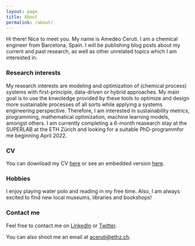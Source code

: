 ```yaml
---
layout: page
title: About
permalink: /about/
---
```


Hi there! Nice to meet you. My name is Amedeo Ceruti. I am a chemical engineer from Barcelona, Spain. I will be publishing blog posts about my current and past research, as well as other unrelated topics which I am interested in.

### Research interests

My research interests are modeling and optimization of (chemical process) systems with first-principle, data-driven or hybrid approaches. My main goal is to use the knwoledge provided by these tools to optimize and design more sustainable processes of all sorts while applying a systems engineering perspective. Therefore, I am interested in sustainability metrics, programming, mathematical optimization, machine learning models, amongst others. I am currently completing a 6-month reasearch stay at the SUPERLAB at the ETH Zürich and looking for a suitable PhD-programmfor me beginning April 2022.

### CV

You can download my CV [here](https://ddceruti.github.io/images/20210928_CV.pdf) or see an embedded version [here](https://ddceruti.github.io/cv/).

### Hobbies

I enjoy playing water polo and reading in my free time. Also, I am always excited to find new local museums, libraries and bookshops!

### Contact me

Feel free to contact me on [LinkedIn](https://www.linkedin.com/in/amedeoceruti) or [Twitter](https://twitter.com/AmedeoCeruti). 

You can also shoot me an email at [aceruti@ethz.ch](mailto:aceruti@ethz.ch).

